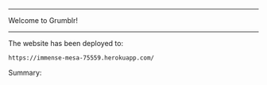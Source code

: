 **************************
   Welcome to Grumblr!
**************************


The website has been deployed to:

    https://immense-mesa-75559.herokuapp.com/


Summary:
	